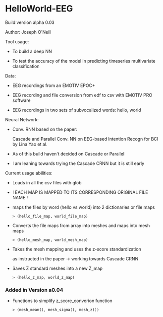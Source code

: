 # HelloWorld-EEG

Build version alpha 0.03

Author: Joseph O'Neill


Tool usage:

  - To build a deep NN
  
  - To test the accuracy of the model in predicting timeseries multivariate classification


Data:

  - EEG recordings from an EMOTIV EPOC+
  
  - EEG recording and file conversion from edf to csv with EMOTIV PRO software
  
  - EEG recordings in two sets of subvocalized words: hello, world


Neural Network:
  - Conv. RNN based on the paper:

      Cascade and Parallel Conv. NN on EEG-based Intention Recogn for BCI by Lina Yao et al.

  - As of this build haven't decided on Cascade or Parallel
  
  - I am leaning towards trying the Cascade CRNN but it is still early


Current usage abilities:
  
  - Loads in all the csv files with glob

  - ! EACH MAP IS MAPPED TO ITS CORRESPONDING ORIGINAL FILE NAME !

  - maps the files by word (hello vs world) into 2 dictionaries or file maps

        > (hello_file_map, world_file_map)

  - Converts the file maps from array into meshes and maps into mesh maps
        
        > (hello_mesh_map, world_mesh_map)
  
  - Takes the mesh mapping and uses the z-score standardization

    as instructed in the paper -> working towards Cascade CRNN
    
  - Saves Z standard meshes into a new Z_map

        > (hello_z_map, world_z_map)

### Added in Version a0.04

  - Functions to simplify z_score_converion function

        > (mesh_mean(), mesh_sigma(), mesh_z())
